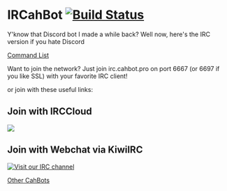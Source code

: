 # IRCahBot [![Build Status](https://travis-ci.org/CahBots/ircahbot.svg?branch=master)](https://travis-ci.org/CahBots/ircahbot)

Y'know that Discord bot I made a while back? Well now, here's the IRC version if you hate Discord

[Command List](https://ir.cahbot.pro/commands)

Want to join the network? Just join irc.cahbot.pro on port 6667 (or 6697 if you like SSL) with your favorite IRC client!

or join with these useful links:

## Join with IRCCloud

[![](https://img.shields.io/badge/IRC-%23general-1e72ff.svg?style=flat)](https://www.irccloud.com/invite?channel=%23general&hostname=irc.cahbot.pro&port=6667)

## Join with Webchat via KiwiIRC

[![Visit our IRC channel](https://kiwiirc.com/buttons/irc.cahbot.pro/general.png)](https://kiwiirc.com/client/irc.cahbot.pro/#general)

[Other CahBots](http://cahbot.pro)
